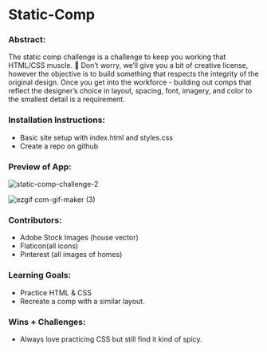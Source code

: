 # Static-Comp
### Abstract:

The static comp challenge is a challenge to keep you working that HTML/CSS muscle. :muscle: Don’t worry, we’ll give you a bit of creative license, however the objective is to build something that respects the integrity of the original design. Once you get into the workforce - building out comps that reflect the designer’s choice in layout, spacing, font, imagery, and color to the smallest detail is a requirement.

### Installation Instructions:

- Basic site setup with index.html and styles.css
- Create a repo on github

### Preview of App:

![static-comp-challenge-2](https://user-images.githubusercontent.com/108428451/207728946-3987fe86-18ea-489d-bc8f-317bd4dafef0.jpeg)

![ezgif com-gif-maker (3)](https://user-images.githubusercontent.com/108428451/207731615-3e55be54-d14b-4216-ac41-469ab2979743.gif)


### Contributors:

- Adobe Stock Images (house vector)
- Flaticon(all icons)
- Pinterest (all images of homes)

### Learning Goals:

- Practice HTML & CSS
- Recreate a comp with a similar layout.

### Wins + Challenges:

- Always love practicing CSS but still find it kind of spicy.
